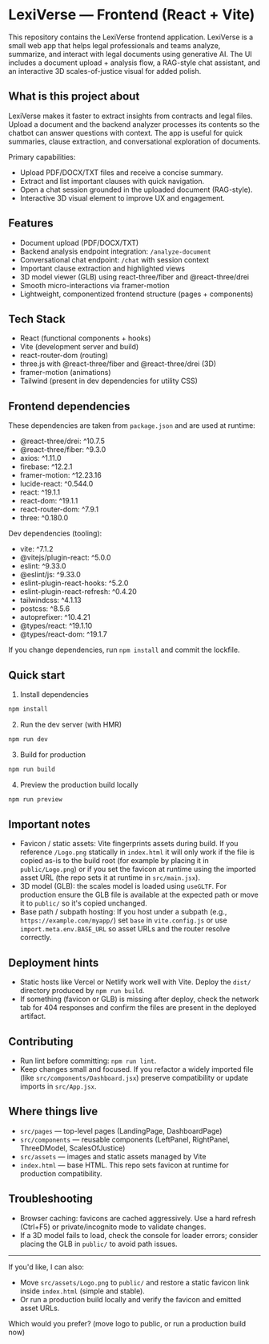 # LexiVerse — Frontend (React + Vite)

This repository contains the LexiVerse frontend application. LexiVerse is a small web app that helps legal professionals and teams analyze, summarize, and interact with legal documents using generative AI. The UI includes a document upload + analysis flow, a RAG-style chat assistant, and an interactive 3D scales-of-justice visual for added polish.

## What is this project about

LexiVerse makes it faster to extract insights from contracts and legal files. Upload a document and the backend analyzer processes its contents so the chatbot can answer questions with context. The app is useful for quick summaries, clause extraction, and conversational exploration of documents.

Primary capabilities:

- Upload PDF/DOCX/TXT files and receive a concise summary.
- Extract and list important clauses with quick navigation.
- Open a chat session grounded in the uploaded document (RAG-style).
- Interactive 3D visual element to improve UX and engagement.

## Features

- Document upload (PDF/DOCX/TXT)
- Backend analysis endpoint integration: `/analyze-document`
- Conversational chat endpoint: `/chat` with session context
- Important clause extraction and highlighted views
- 3D model viewer (GLB) using react-three/fiber and @react-three/drei
- Smooth micro-interactions via framer-motion
- Lightweight, componentized frontend structure (pages + components)

## Tech Stack

- React (functional components + hooks)
- Vite (development server and build)
- react-router-dom (routing)
- three.js with @react-three/fiber and @react-three/drei (3D)
- framer-motion (animations)
- Tailwind (present in dev dependencies for utility CSS)

## Frontend dependencies

These dependencies are taken from `package.json` and are used at runtime:

- @react-three/drei: ^10.7.5
- @react-three/fiber: ^9.3.0
- axios: ^1.11.0
- firebase: ^12.2.1
- framer-motion: ^12.23.16
- lucide-react: ^0.544.0
- react: ^19.1.1
- react-dom: ^19.1.1
- react-router-dom: ^7.9.1
- three: ^0.180.0

Dev dependencies (tooling):

- vite: ^7.1.2
- @vitejs/plugin-react: ^5.0.0
- eslint: ^9.33.0
- @eslint/js: ^9.33.0
- eslint-plugin-react-hooks: ^5.2.0
- eslint-plugin-react-refresh: ^0.4.20
- tailwindcss: ^4.1.13
- postcss: ^8.5.6
- autoprefixer: ^10.4.21
- @types/react: ^19.1.10
- @types/react-dom: ^19.1.7

If you change dependencies, run `npm install` and commit the lockfile.

## Quick start

1. Install dependencies

```powershell
npm install
```

2. Run the dev server (with HMR)

```powershell
npm run dev
```

3. Build for production

```powershell
npm run build
```

4. Preview the production build locally

```powershell
npm run preview
```

## Important notes

- Favicon / static assets: Vite fingerprints assets during build. If you
	reference `/Logo.png` statically in `index.html` it will only work if the
	file is copied as-is to the build root (for example by placing it in
	`public/Logo.png`) or if you set the favicon at runtime using the imported
	asset URL (the repo sets it at runtime in `src/main.jsx`).
- 3D model (GLB): the scales model is loaded using `useGLTF`. For production
	ensure the GLB file is available at the expected path or move it to
	`public/` so it's copied unchanged.
- Base path / subpath hosting: If you host under a subpath (e.g.,
	`https://example.com/myapp/`) set `base` in `vite.config.js` or use
	`import.meta.env.BASE_URL` so asset URLs and the router resolve correctly.

## Deployment hints

- Static hosts like Vercel or Netlify work well with Vite. Deploy the
	`dist/` directory produced by `npm run build`.
- If something (favicon or GLB) is missing after deploy, check the network
	tab for 404 responses and confirm the files are present in the deployed
	artifact.

## Contributing

- Run lint before committing: `npm run lint`.
- Keep changes small and focused. If you refactor a widely imported file
	(like `src/components/Dashboard.jsx`) preserve compatibility or update
	imports in `src/App.jsx`.

## Where things live

- `src/pages` — top-level pages (LandingPage, DashboardPage)
- `src/components` — reusable components (LeftPanel, RightPanel,
	ThreeDModel, ScalesOfJustice)
- `src/assets` — images and static assets managed by Vite
- `index.html` — base HTML. This repo sets favicon at runtime for production
	compatibility.

## Troubleshooting

- Browser caching: favicons are cached aggressively. Use a hard refresh
	(Ctrl+F5) or private/incognito mode to validate changes.
- If a 3D model fails to load, check the console for loader errors; consider
	placing the GLB in `public/` to avoid path issues.

---

If you'd like, I can also:

- Move `src/assets/Logo.png` to `public/` and restore a static favicon link
	inside `index.html` (simple and stable).  
- Or run a production build locally and verify the favicon and emitted
	asset URLs. 

Which would you prefer? (move logo to public, or run a production build now)

